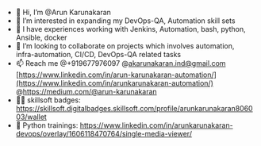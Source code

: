 - 👋 Hi, I’m @Arun Karunakaran
- 👀 I’m interested in expanding my DevOps-QA, Automation skill sets
- 🌱 I have experiences working with Jenkins, Automation, bash, python, Ansible, docker
- 💞️ I’m looking to collaborate on projects which involves automation, infra-automation, CI/CD, DevOps-QA related tasks
- 📫 Reach me @+919677976097 @akarunakaran.ind@gmail.com [https://www.linkedin.com/in/arun-karunakaran-automation/](https://www.linkedin.com/in/arunkarunakaran-automation/) @https://medium.com/@arun-karunakaran
- 👨‍🎓 skillsoft badges: https://skillsoft.digitalbadges.skillsoft.com/profile/arunkarunakaran806003/wallet
- 👨‍ Python trainings: https://www.linkedin.com/in/arunkarunakaran-devops/overlay/1606118470764/single-media-viewer/

<!---
Arun-Karunakaran/Arun-Karunakaran is a ✨ special ✨ repository because its `README.md` (this file) appears on your GitHub profile.
You can click the Preview link to take a look at your changes.
--->

